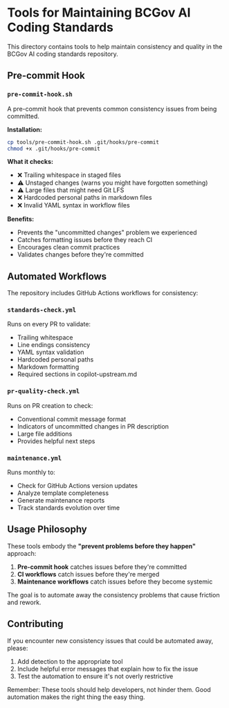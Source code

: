 # Tools for Maintaining BCGov AI Coding Standards

This directory contains tools to help maintain consistency and quality in the BCGov AI coding standards repository.

## Pre-commit Hook

### `pre-commit-hook.sh`

A pre-commit hook that prevents common consistency issues from being committed.

**Installation:**
```bash
cp tools/pre-commit-hook.sh .git/hooks/pre-commit
chmod +x .git/hooks/pre-commit
```

**What it checks:**
- ❌ Trailing whitespace in staged files
- ⚠️  Unstaged changes (warns you might have forgotten something)
- ⚠️  Large files that might need Git LFS
- ❌ Hardcoded personal paths in markdown files
- ❌ Invalid YAML syntax in workflow files

**Benefits:**
- Prevents the "uncommitted changes" problem we experienced
- Catches formatting issues before they reach CI
- Encourages clean commit practices
- Validates changes before they're committed

## Automated Workflows

The repository includes GitHub Actions workflows for consistency:

### `standards-check.yml`
Runs on every PR to validate:
- Trailing whitespace
- Line endings consistency
- YAML syntax validation
- Hardcoded personal paths
- Markdown formatting
- Required sections in copilot-upstream.md

### `pr-quality-check.yml`
Runs on PR creation to check:
- Conventional commit message format
- Indicators of uncommitted changes in PR description
- Large file additions
- Provides helpful next steps

### `maintenance.yml`
Runs monthly to:
- Check for GitHub Actions version updates
- Analyze template completeness
- Generate maintenance reports
- Track standards evolution over time

## Usage Philosophy

These tools embody the **"prevent problems before they happen"** approach:

1. **Pre-commit hook** catches issues before they're committed
2. **CI workflows** catch issues before they're merged
3. **Maintenance workflows** catch issues before they become systemic

The goal is to automate away the consistency problems that cause friction and rework.

## Contributing

If you encounter new consistency issues that could be automated away, please:
1. Add detection to the appropriate tool
2. Include helpful error messages that explain how to fix the issue
3. Test the automation to ensure it's not overly restrictive

Remember: These tools should help developers, not hinder them. Good automation makes the right thing the easy thing.
